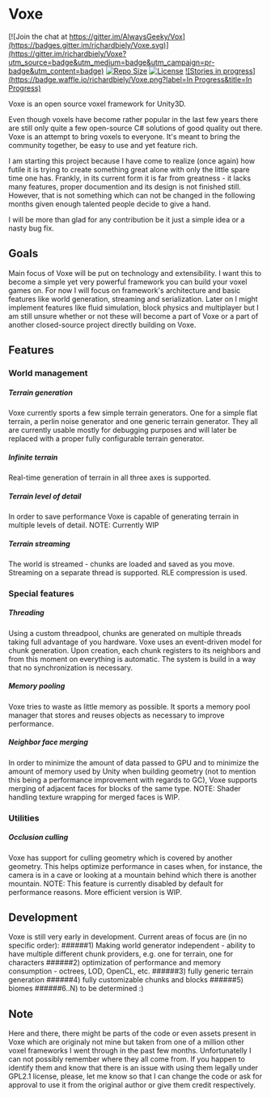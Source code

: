 # Voxe

[![Join the chat at https://gitter.im/AlwaysGeeky/Vox](https://badges.gitter.im/richardbiely/Voxe.svg)](https://gitter.im/richardbiely/Voxe?utm_source=badge&utm_medium=badge&utm_campaign=pr-badge&utm_content=badge)
[![Repo Size](https://reposs.herokuapp.com/?path=richardbiely/Voxe)](https://github.com/richardbiely/Voxe)
[![License](https://img.shields.io/badge/Licence-GNU-blue.svg)](https://github.com/Voxe/blob/master/LICENSE.md)
[![Stories in progress](https://badge.waffle.io/richardbiely/Voxe.png?label=In Progress&title=In Progress)](https://waffle.io/richardbiely/Voxe)

Voxe is an open source voxel framework for Unity3D.

Even though voxels have become rather popular in the last few years there are still only quite a few open-source C# solutions of good quality out there. Voxe is an attempt to bring voxels to everyone. It's meant to bring the community together, be easy to use and yet feature rich.

I am starting this project because I have come to realize (once again) how futile it is trying to create something great alone with only the little spare time one has. Frankly, in its current form it is far from greatness - it lacks many features, proper documention and its design is not finished still. However, that is not something which can not be changed in the following months given enough talented people decide to give a hand.

I will be more than glad for any contribution be it just a simple idea or a nasty bug fix.

## Goals
Main focus of Voxe will be put on technology and extensibility. I want this to become a simple yet very powerful framework you can build your voxel games on. For now I will focus on framework's architecture and basic features like world generation, streaming and serialization. Later on I might implement features like fluid simulation, block physics and multiplayer but I am still unsure whether or not these will become a part of Voxe or a part of another closed-source project directly building on Voxe.

## Features

### World management

##### Terrain generation
Voxe currently sports a few simple terrain generators. One for a simple flat terrain, a perlin noise generator and one generic terrain generator. They all are currently usable mostly for debugging purposes and will later be replaced with a proper fully configurable terrain generator.

##### Infinite terrain
Real-time generation of terrain in all three axes is supported.

##### Terrain level of detail
In order to save performance Voxe is capable of generating terrain in multiple levels of detail.
NOTE: Currently WIP

##### Terrain streaming
The world is streamed - chunks are loaded and saved as you move. Streaming on a separate thread is supported. RLE compression is used.

### Special features

##### Threading
Using a custom threadpool, chunks are generated on multiple threads taking full advantage of you hardware. Voxe uses an event-driven model for chunk generation. Upon creation, each chunk registers to its neighbors and from this moment on everything is automatic. The system is build in a way that no synchronization is necessary.

##### Memory pooling
Voxe tries to waste as little memory as possible. It sports a memory pool manager that stores and reuses objects as necessary to improve performance.

##### Neighbor face merging
In order to minimize the amount of data passed to GPU and to minimize the amount of memory used by Unity when building geometry (not to mention this being a performance improvement with regards to GC), Voxe supports merging of adjacent faces for blocks of the same type.
NOTE: Shader handling texture wrapping for merged faces is WIP.

### Utilities

##### Occlusion culling
Voxe has support for culling geometry which is covered by another geometry. This helps optimize performance in cases when, for instance, the camera is in a cave or looking at a mountain behind which there is another mountain.
NOTE: This feature is currently disabled by default for performance reasons. More efficient version is WIP.

## Development
Voxe is still very early in development. Current areas of focus are (in no specific order):
######1) Making world generator independent - ability to have multiple different chunk providers, e.g. one for terrain, one for characters
######2) optimization of performance and memory consumption - octrees, LOD, OpenCL, etc.
######3) fully generic terrain generation
######4) fully customizable chunks and blocks
######5) biomes
######6..N) to be determined :)

## Note
Here and there, there might be parts of the code or even assets present in Voxe which are originaly not mine but taken from one of a million other voxel frameworks I went through in the past few months. Unfortunatelly I can not possibly remember where they all come from. If you happen to identify them and know that there is an issue with using them legally under GPL2.1 license, please, let me know so that I can change the code or ask for approval to use it from the original author or give them credit respectively.

